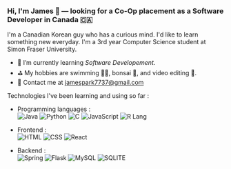  ### Hi, I'm James 👋 — looking for a Co-Op placement as a Software Developer in Canada 🇨🇦

I'm a Canadian Korean guy who has a curious mind. I'd like to learn something new everyday. I'm a 3rd year Computer Science student at Simon Fraser University.


- 🌱 I’m currently learning *Software Developement*.
- ⛳️ My hobbies are swimming 🏊‍♂️, bonsai 🌳, and video editing 🎥.
- 💌 Contact me at [jamespark7737@gmail.com](mailto:jamespark7737@gmail.com)

Technologies I've been learning and using so far :

- Programming languages : <br />
    ![Java](http://img.shields.io/badge/-Java-eee?style=flat-square&logo=java&logoColor#F7BD2F)
    ![Python](http://img.shields.io/badge/-Python-eee?style=flat-square&logo=python&logoColor#F7BD2F)
    ![C](http://img.shields.io/badge/-c-eee?style=flat-square&logo=c&logoColor#F7BD2F)
    ![JavaScript](https://img.shields.io/badge/-JavaScript-fff?&logo=JavaScript)
    ![R Lang](https://img.shields.io/badge/-R%20Lang-eee?style=flat-square&logo=r&logoColor=276dc3)
    
- Frontend : <br />
![HTML](https://img.shields.io/badge/HTML5-E34F26?style=for-the-badge&logo=html5&logoColor=white)
![CSS](https://img.shields.io/badge/CSS3-1572B6?style=for-the-badge&logo=css3&logoColor=white)
![React](https://img.shields.io/badge/React-20232A?style=for-the-badge&logo=react&logoColor=61DAFB)

- Backend : <br />
![Spring](https://img.shields.io/badge/Spring-6DB33F?style=for-the-badge&logo=spring&logoColor=white)
![Flask](https://img.shields.io/badge/Flask-000000?style=for-the-badge&logo=flask&logoColor=white)
![MySQL](https://img.shields.io/badge/MySQL-00000F?style=for-the-badge&logo=mysql&logoColor=white)
![SQLITE](https://img.shields.io/badge/SQLite-07405E?style=for-the-badge&logo=sqlite&logoColor=white)
